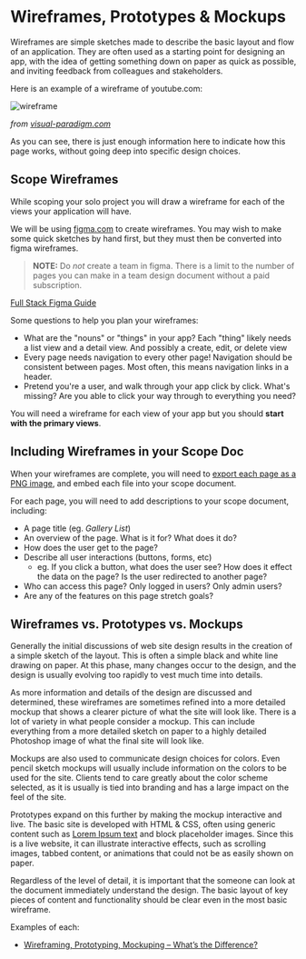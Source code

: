 # Wireframes, Prototypes & Mockups

Wireframes are simple sketches made to describe the basic layout and flow of an application. They are often used as a starting point for designing an app, with the idea of getting something down on paper as quick as possible, and inviting feedback from colleagues and stakeholders.

Here is an example of a wireframe of youtube.com:

![wireframe](https://cdn-images.visual-paradigm.com/handbooks/agile-handbook/wireframe/01-youtube-wireframe-example.png)

_from [visual-paradigm.com](https://www.visual-paradigm.com/learning/handbooks/agile-handbook/wireframe.jsp)_

As you can see, there is just enough information here to indicate how this page works, without going deep into specific design choices.

## Scope Wireframes

While scoping your solo project you will draw a wireframe for each of the views your application will have. 

We will be using [figma.com](https://www.figma.com) to create wireframes. You may wish to make some quick sketches by hand first, but they must then be converted into figma wireframes.

> **NOTE:** Do _not_ create a team in figma. There is a limit to the number of pages you can make in a team design document without a paid subscription.

[Full Stack Figma Guide](https://primedigitalacademy.notion.site/Figma-for-Fullstack-82b8053dd2024cafb1eab15b83b7fa24)

Some questions to help you plan your wireframes:

- What are the "nouns" or "things" in your app? Each "thing" likely needs a list view and a detail view. And possibly a create, edit, or delete view
- Every page needs navigation to every other page! Navigation should be consistent between pages. Most often, this means navigation links in a header.
- Pretend you're a user, and walk through your app click by click. What's missing? Are you able to click your way through to everything you need?

You will need a wireframe for each view of your app but you should __start with the primary views__. 

## Including Wireframes in your Scope Doc

When your wireframes are complete, you will need to [export each page as a PNG image](https://help.figma.com/hc/en-us/articles/360040028114-Guide-to-exports-in-Figma#Export_assets_from_Figma), and embed each file into your scope document.

For each page, you will need to add descriptions to your scope document, including:

- A page title (eg. _Gallery List_)
- An overview of the page. What is it for? What does it do?
- How does the user get to the page?
- Describe all user interactions (buttons, forms, etc)
  - eg. If you click a button, what does the user see? How does it effect the data on the page? Is the user redirected to another page? 
- Who can access this page? Only logged in users? Only admin users?
- Are any of the features on this page stretch goals?


## Wireframes vs. Prototypes vs. Mockups

Generally the initial discussions of web site design results in the creation of a simple sketch of the layout. This is often a simple black and white line drawing on paper. At this phase, many changes occur to the design, and the design is usually evolving too rapidly to vest much time into details.

As more information and details of the design are discussed and determined, these wireframes are sometimes refined into a more detailed mockup that shows a clearer picture of what the site will look like. There is a lot of variety in what people consider a mockup. This can include everything from a more detailed sketch on paper to a highly detailed Photoshop image of what the final site will look like.

Mockups are also used to communicate design choices for colors. Even pencil sketch mockups will usually include information on the colors to be used for the site. Clients tend to care greatly about the color scheme selected, as it is usually is tied into branding and has a large impact on the feel of the site.

Prototypes expand on this further by making the mockup interactive and live. The basic site is developed with HTML & CSS, often using generic content such as [Lorem Ipsum text](http://www.lipsum.com/) and block placeholder images. Since this is a live website, it can illustrate interactive effects, such as scrolling images, tabbed content, or animations that could not be as easily shown on paper.

Regardless of the level of detail, it is important that the someone can look at the document immediately understand the design. The basic layout of key pieces of content and functionality should be clear even in the most basic wireframe. 

Examples of each: 

- [Wireframing, Prototyping, Mockuping – What’s the Difference?](https://designmodo.com/wireframing-prototyping-mockuping/)

